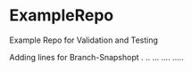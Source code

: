 # ExampleRepo

Example Repo for Validation and Testing

Adding lines for Branch-Snapshopt
.
..
...
....
.....
